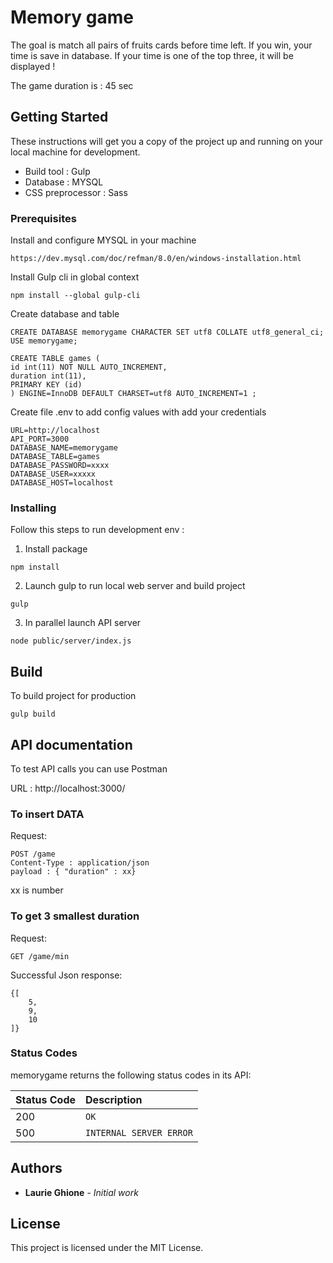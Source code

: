 # Memory game

The goal is match all pairs of fruits cards before time left.
If you win, your time is save in database.
If your time is one of the top three, it will be displayed !

The game duration is : 45 sec

## Getting Started

These instructions will get you a copy of the project up and running on your local machine for development.

- Build tool : Gulp
- Database : MYSQL
- CSS preprocessor : Sass

### Prerequisites

Install and configure MYSQL in your machine

```
https://dev.mysql.com/doc/refman/8.0/en/windows-installation.html
```

Install Gulp cli in global context

```
npm install --global gulp-cli
```

Create database and table

```
CREATE DATABASE memorygame CHARACTER SET utf8 COLLATE utf8_general_ci;
USE memorygame;
```

```
CREATE TABLE games (
id int(11) NOT NULL AUTO_INCREMENT,
duration int(11),
PRIMARY KEY (id)
) ENGINE=InnoDB DEFAULT CHARSET=utf8 AUTO_INCREMENT=1 ;
```

Create file .env to add config values with add your credentials

```
URL=http://localhost
API_PORT=3000
DATABASE_NAME=memorygame
DATABASE_TABLE=games
DATABASE_PASSWORD=xxxx
DATABASE_USER=xxxxx
DATABASE_HOST=localhost
```

### Installing

Follow this steps to run development env :

1. Install package

```
npm install
```

2. Launch gulp to run local web server and build project

```
gulp
```

3. In parallel launch API server

```
node public/server/index.js
```

## Build

To build project for production

```
gulp build
```

## API documentation

To test API calls you can use Postman

URL : http://localhost:3000/

### To insert DATA

Request:

```http
POST /game
Content-Type : application/json
payload : { "duration" : xx}
```

xx is number

### To get 3 smallest duration

Request:

```http
GET /game/min
```

Successful Json response:

```
{[
    5,
    9,
    10
]}
```

### Status Codes

memorygame returns the following status codes in its API:

| Status Code | Description             |
| :---------- | :---------------------- |
| 200         | `OK`                    |
| 500         | `INTERNAL SERVER ERROR` |

## Authors

- **Laurie Ghione** - _Initial work_

## License

This project is licensed under the MIT License.

